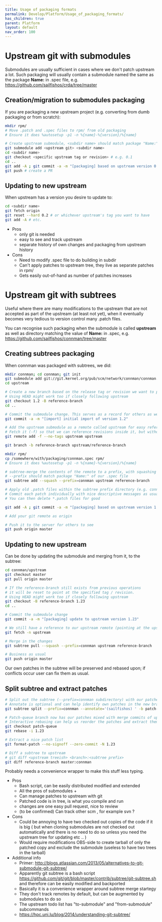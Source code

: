 ```yaml
---
title: Usage of packaging formats
permalink: Develop/Platform/Usage_of_packaging_formats/
has_children: true
parent: Platform
layout: default
nav_order: 100
---
```


# Upstream git with submodules

Submodules are usually sufficient in cases where we don't patch upstream
a lot. Such packaging will usually contain a submodule named the same as
the package **Name:** in .spec file, e.g.
<https://github.com/sailfishos/crda/tree/master>

## Creation/migration to submodules packaging

If you are packaging a new upstream project (e.g. converting from dumb
packaging or from scratch):
```sh
mkdir rpm/
# Move .patch and .spec files to rpm/ from old packaging
# Ensure it does %autosetup -p1 -n %{name}-%{version}/%{name}

# Create upstream submodule, <subdir name> should match package "Name:" in .spec file
git submodule add <upstream git> <subdir name>
cd <subdir name>
git checkout <specific upstream tag or revision> # e.g. 0.1
cd ..
git add -A ; git commit -a -m "[packaging] based on upstream version 0.1"
git push # create a PR
```

## Updating to new upstream

When upstream has a version you desire to update to:

```sh
cd <subdir name>
git fetch origin
git reset --hard 0.2 # or whichever upstream's tag you want to have
git add -A # etc.
```

  - Pros
      - only git is needed
      - easy to see and track upstream
      - separate history of own changes and packaging from upstream
        history
  - Cons
      - Need to modify .spec file to do building in subdir
      - Can't apply patches to upstream tree, they live as separate
        patches in rpm/
      - Gets easily out-of-hand as number of patches increases

# Upstream git with subtrees

Useful where there are many modifications to the upstream that are not
accepted as part of the upstream (at least not yet), when it eventually
becomes very tedious to version control many .patch files.

You can recognise such packaging when the submodule is called
**upstream** as well as directory matching the value of **Name:** in
.spec, e.g. <https://github.com/sailfishos/connman/tree/master>

## Creating subtrees packaging

When connman was packaged with subtrees, we did:
```sh
mkdir connman; cd connman; git init
git submodule add git://git.kernel.org/pub/scm/network/connman/connman.git upstream
cd upstream

# Create a new branch based on the release tag or revision we want to package
# Using HEAD might work too if closely following upstream
git checkout 1.2 -B reference-branch
cd ..

# Commit the submodule change. This serves as a record for others as well
git commit -a -m "[import] initial import of version 1.2"

# Add the upstream submodule as a remote called upstream for easy referencing later
# Fetch it (-f) so that we can reference revisions inside it, but without tags so as not to pollute own repo
git remote add -f --no-tags upstream upstream

git branch -b reference-branch upstream/reference-branch

mkdir rpm/
cp /somewhere/with/packaging/connman.spec rpm/
# Ensure it does %autosetup -p1 -n %{name}-%{version}/%{name}

# subtree-merge the contents of the remote to a prefix, with squashing the commits
# --prefix should match package "Name:" of our .spec file
git subtree add --squash --prefix=connman upstream reference-branch

# Apply old .patch files within the subtree prefix directory (e.g. connman/)
# Commit each patch individually with nice descriptive messages as usual
# You can then delete *.patch files for good

git add -A ; git commit -a -m "[packaging] based on upstream version 1.2 and own patches"

# Add your git remote as origin

# Push it to the server for others to see
git push origin master
```

## Updating to new upstream

Can be done by updating the submodule and merging from it, to the
subtree:
```sh
cd connman/upstream
git checkout master
git pull origin master

# If the reference-branch still exists from previous operations
# it will be reset to point at the specified tag / revision.
# Using HEAD might work too if closely following upstream
git checkout -B reference-branch 1.23
cd ..

# Commit the submodule change
git commit -a -m "[packaging] update to upstream version 1.23"

# We still have a reference to our upstream remote (pointing at the upstream submodule)
git fetch -n upstream

# Merge in the changes
git subtree pull --squash --prefix=connman upstream reference-branch

# Business as usual
git push origin master
```

Our own patches in the subtree will be preserved and rebased upon; if
conflicts occur user can fix them as usual.

## Split subtree and extract patches
```sh
# Split out the subtree (--prefix=connman subdirectory) with our patches to a new branch
# Annotate is optional and can help identify own patches in the new branch when rebasing
git subtree split --prefix=connman --annotate='(sailfishos) ' -b patch-queue

# Patch-queue branch now has our patches mixed with merge commits of upstream
# Interactive rebasing can help us reorder the patches and extract them
git checkout patch-queue
git rebase -i 1.23

# Extract a nice patch list
git format-patch --no-signoff --zero-commit -N 1.23

# Diff a subtree to upstream
# git diff <upstream treeish> <branch>:<subtree prefix>
git diff reference-branch master:connman
```

Probably needs a convenience wrapper to make this stuff less typing.

  - Pros
      - Bash script, can be easily distributed modified and extended
      - All the pros of submodules +
      - Can manage patches to upstream with git
      - Patched code is in tree, is what you compile and run
      - changes are one easy pull request, nice to review
      - (to be confirmed) Can track other scm , for example svn ?
  - Cons
      - Could be annoying to have two checked out copies of the code if
        it is big ( but when cloning submodules are not checked out
        automatically and there is no need to do so unless you need the
        upstream tree for updating etc .. )
      - Would require modifications OBS-side to create tarball of only
        the patched copy and exclude the submodule (useless to have two
        trees in the tarball)
  - Additional info
      - Primer:
        <http://blogs.atlassian.com/2013/05/alternatives-to-git-submodule-git-subtree/>
      - Apparently git subtree is a bash script
        <https://github.com/git/git/blob/master/contrib/subtree/git-subtree.sh>
        and therefore can be easily modified and backported
      - Basically it is a convenience wrapper around subtree merge
        startegy
      - They don't track remotes by default, but can be augmented by
        submodules to do so
      - The upstream todo list has "to-submodule" and "from-submodule"
        subcommands
      - <https://hpc.uni.lu/blog/2014/understanding-git-subtree/>
